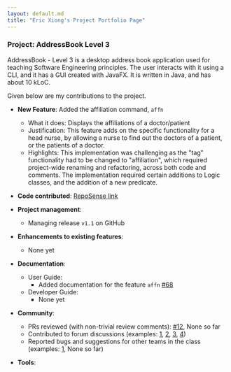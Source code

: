 ```yaml
---
layout: default.md
title: "Eric Xiong's Project Portfolio Page"
---
```


### Project: AddressBook Level 3

AddressBook - Level 3 is a desktop address book application used for teaching Software Engineering principles. The user interacts with it using a CLI, and it has a GUI created with JavaFX. It is written in Java, and has about 10 kLoC.

Given below are my contributions to the project.

* **New Feature**: Added the affiliation command, `affn`
    * What it does: Displays the affiliations of a doctor/patient
    * Justification: This feature adds on the specific functionality for a head nurse, by allowing a nurse to find out the doctors of a patient, or the patients of a doctor.
    * Highlights: This implementation was challenging as the "tag" functionality had to be changed to "affiliation", which required project-wide renaming and refactoring, across both code and comments. The implementation required certain additions to Logic classes, and the addition of a new predicate.

* **Code contributed**: [RepoSense link](https://nus-cs2103-ay2324s1.github.io/tp-dashboard/?search=ericxiong420&breakdown=true)

* **Project management**:
    * Managing release `v1.1` on GitHub

* **Enhancements to existing features**:
    * None yet

* **Documentation**:
    * User Guide:
        * Added documentation for the feature `affn` [\#68](https://github.com/AY2324S1-CS2103-T16-2/tp/pull/68)
    * Developer Guide:
        * None yet

* **Community**:
    * PRs reviewed (with non-trivial review comments): [\#12](), None so far
    * Contributed to forum discussions (examples: [1](https://github.com/nus-cs2103-AY2324S1/forum/issues/155), [2](https://github.com/nus-cs2103-AY2324S1/forum/issues/164), [3](), [4]())
    * Reported bugs and suggestions for other teams in the class (examples: [1](), None so far)

* **Tools**:

